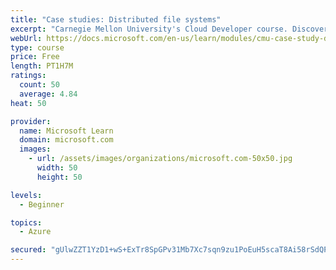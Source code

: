 ```yaml
---
title: "Case studies: Distributed file systems"
excerpt: "Carnegie Mellon University's Cloud Developer course. Discover how distributed file systems work, then learn about Hadoop and Ceph."
webUrl: https://docs.microsoft.com/en-us/learn/modules/cmu-case-study-distributed-file-systems/
type: course
price: Free
length: PT1H7M
ratings:
  count: 50
  average: 4.84
heat: 50

provider:
  name: Microsoft Learn
  domain: microsoft.com
  images:
    - url: /assets/images/organizations/microsoft.com-50x50.jpg
      width: 50
      height: 50

levels:
  - Beginner

topics:
  - Azure

secured: "gUlwZZT1YzD1+wS+ExTr8SpGPv31Mb7Xc7sqn9zu1PoEuH5scaT8Ai58rSdQPjgkkTNUkTcqtqZc2TWwxtri7VT8/gz+p0xW1CrT27pUR4D3zXxr4kkL99XNHW26Z6DLThPvoKQlKY5NQS46+FAjA9jcV6kQGW8gLwULaZ3unfZHMTRgEUXy2ApzgNGPeQ+VUN/W1idM6SVtLm8j6JJ/lvx0i4BjT8ch2DeEYVJ5si9r+3P2NyqgwUTgzkCHa4r+GmfG3gNUg1z4iXtIdKnLuwcVmM1ZlK31loYdqUP0r3rO7TRfJUo1tVevyV4hJ0bklq7my07F9W8OmIA2dMFMLk2zk9iXSos7TWHfLEywiqHE3TSfWf0T8FSNOZrwRv9yOuq01xPxDrpq5gjYm92wfQP0TY8tSxHpRYrmNDdMFag=;LOn1vOvOU4eVuzktzVhoWg=="
---
```


